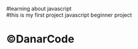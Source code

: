 #learning about javascript <br>
#this is my first project javascript beginner project 

# ©DanarCode
